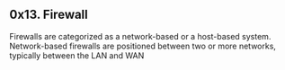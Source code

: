 ## 0x13. Firewall
Firewalls are categorized as a network-based or a host-based system. Network-based firewalls are positioned between two or more networks, typically between the LAN and WAN
